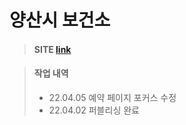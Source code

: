 # 양산시 보건소
> #### SITE [link](https://sunminigo.github.io/yangsan/dist/index.html)

> #### 작업 내역
> - 22.04.05 예약 페이지 포커스 수정
> - 22.04.02 퍼블리싱 완료